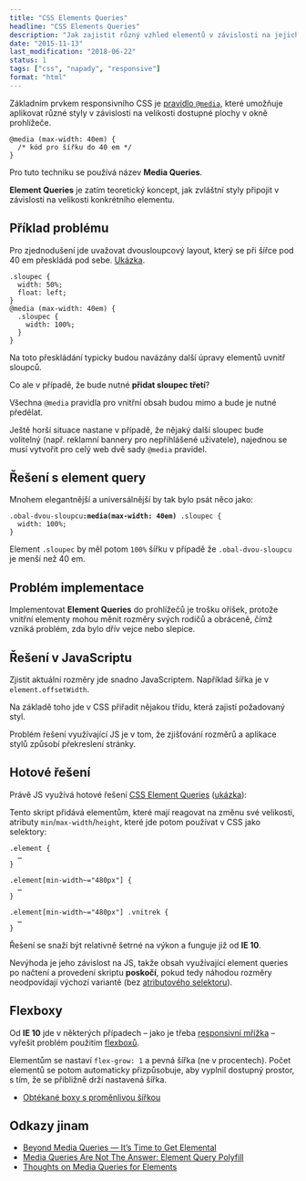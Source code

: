 ```yaml
---
title: "CSS Elements Queries"
headline: "CSS Elements Queries"
description: "Jak zajistit různý vzhled elementů v závislosti na jejich rozměru."
date: "2015-11-13"
last_modification: "2018-06-22"
status: 1
tags: ["css", "napady", "responsive"]
format: "html"
---
```


<p>Základním prvkem responsivního CSS je <a href="/media">pravidlo <code>@media</code></a>, které umožňuje aplikovat různé styly v závislosti na velikosti dostupné plochy v okně prohlížeče.</p>

<pre><code>@media (max-width: 40em) {
  /* kód pro šířku do 40 em */
}</code></pre>









<p>Pro tuto techniku se používá název <b lang="en">Media Queries</b>.</p>

<p><b lang="en">Element Queries</b> je zatím teoretický koncept, jak zvláštní styly připojit v závislosti na velikosti konkrétního elementu.</p>



<h2 id="priklad">Příklad problému</h2>

<p>Pro zjednodušení jde uvažovat dvousloupcový layout, který se při šířce pod 40 em přeskládá pod sebe. <a href="https://kod.djpw.cz/ucsb">Ukázka</a>.</p>

<pre><code>.sloupec {
  width: 50%;
  float: left;
}
@media (max-width: 40em) {
  .sloupec {
    width: 100%;
  }
}</code></pre>















<p>Na toto přeskládání typicky budou navázány další úpravy elementů uvnitř sloupců.</p>

<p>Co ale v případě, že bude nutné <b>přidat sloupec třetí</b>?</p>


<p>Všechna <code>@media</code> pravidla pro vnitřní obsah budou mimo a bude je nutné předělat.</p>



<p>Ještě horší situace nastane v případě, že nějaký další sloupec bude volitelný (např. reklamní bannery pro nepřihlášené uživatele), najednou se musí vytvořit pro celý web dvě sady <code>@media</code> pravidel.</p>


<h2 id="eq">Řešení s element query</h2>

<p>Mnohem elegantnější a universálnější by tak bylo psát něco jako:</p>

<pre><code>.obal-dvou-sloupcu<b>:media(max-width: 40em)</b> .sloupec {
  width: 100%;
}</code></pre>




<p>Element <code>.sloupec</code> by měl potom <code>100%</code> šířku v případě že <code>.obal-dvou-sloupcu</code> je menší než 40 em.</p>







<h2 id="problem">Problém implementace</h2>

<p>Implementovat <b lang="en">Element Queries</b> do prohlížečů je trošku oříšek, protože vnitřní elementy mohou měnit rozměry svých rodičů a obráceně, čímž vzniká problém, zda bylo dřív vejce nebo slepice.</p>




<h2 id="js">Řešení v JavaScriptu</h2>

<p>Zjistit aktuální rozměry jde snadno JavaScriptem. Například šířka je v <code>element.offsetWidth</code>.</p>

<p>Na základě toho jde v CSS přiřadit nějakou třídu, která zajistí požadovaný styl.</p>

<p>Problém řešení využívající JS je v tom, že zjišťování rozměrů a aplikace stylů způsobí překreslení stránky.</p>





<h2 id="hotove">Hotové řešení</h2>

<p>Právě JS využívá hotové řešení <a href="https://github.com/marcj/css-element-queries">CSS Element Queries</a> (<a href="http://marcj.github.io/css-element-queries/">ukázka</a>):</p>


<p>Tento skript přidává elementům, které mají reagovat na změnu své velikosti, atributy <code>min</code>/<code>max-width</code>/<code>height</code>, které jde potom používat v CSS jako selektory:</p>

<pre><code>.element {
  …
}

.element[min-width~="480px"] {
  …
}

.element[min-width~="480px"] .vnitrek {
  …
}</code></pre>














<p>Řešení se snaží být relativně šetrné na výkon a funguje již od <b>IE 10</b>.</p>

<p>Nevýhoda je jeho závislost na JS, takže obsah využívající element queries po načtení a provedení skriptu <b>poskočí</b>, pokud tedy náhodou rozměry neodpovídají výchozí variantě (bez <a href="/css-selektory#atributovy">atributového selektoru</a>).</p>


<h2 id="flexboxy">Flexboxy</h2>

<p>Od <b>IE 10</b> jde v některých případech – jako je třeba <a href="/responsivni-mrizka">responsivní mřížka</a> – vyřešit problém použitím <a href="/flexbox">flexboxů</a>.</p>

<p>Elementům se nastaví <code>flex-grow: 1</code> a pevná šířka (ne v procentech). Počet elementů se potom automaticky přizpůsobuje, aby vyplnil dostupný prostor, s tím, že se přibližně drží nastavená šířka.</p>

<div class="internal-content">
  <ul>
    <li><a href="/responsivni-obtekane-boxy#flex">Obtékané boxy s proměnlivou šířkou</a></li>
  </ul>
</div>


<h2 id="odkazy">Odkazy jinam</h2>

<ul>
  <li><a href="http://www.sitepoint.com/beyond-media-queries-time-get-elemental/">Beyond Media Queries — It’s Time to Get Elemental</a></li>
  
  <li><a href="http://www.smashingmagazine.com/2013/06/media-queries-are-not-the-answer-element-query-polyfill/">Media Queries Are Not The Answer: Element Query Polyfill</a></li>
  
  <li><a href="http://www.jonathantneal.com/blog/thoughts-on-media-queries-for-elements/">Thoughts on Media Queries for Elements</a></li>
</ul>